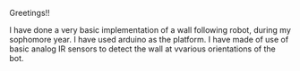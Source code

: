 Greetings!!

I have done a very basic implementation of a wall following robot, during my sophomore year. I have used arduino as the 
platform. I have made of use of basic analog IR sensors to detect the wall at vvarious orientations of the bot.

